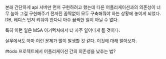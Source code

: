 본래 간단하게 api 서버만 먼저 구현하려고 했는데 다른 어플리케이션과의 의존성이 너무 높아 그걸 구현해주기 전까진 꼼짝없이 모두 구축해줘야 하는 상황에 놓이게 되었다.
DB, 레디스 먼저 켜줘야 한다니 아주 끔찍한 일이 아닐 수 없다.

특히 이런 일은 MSA 아키텍처에서 더 자주 일어나게 될 것이다.

실무에서도 아마 이런 문제가 많이 발생할 것 같다.
이것에 대해 알아보자.

#todo 
프로젝트에서 어플리케이션 간의 의존성을 낮추는 법?

